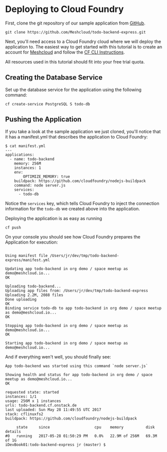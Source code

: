 # Deploying to Cloud Foundry

First, clone the git repository of our sample application from [GitHub](https://github.com/Meshcloud/todo-backend-express). 


```
git clone https://github.com/Meshcloud/todo-backend-express.git

```

Next, you'll need access to a Cloud Foundry cloud where we will deploy the application to. The easiest way to get started with this tutorial is to create an account for [Meshcloud](https://www.meshcloud.io/) and follow the [CF CLI Instructions](https://support.meshcloud.io/hc/en-us/articles/115003198625-Getting-Started-1-Cloud-Foundry-CLI-Access). 

All resources used in this tutorial should fit into your free trial quota. 

## Creating the Database Service

Set up the database service for the application using the following command: 


```
cf create-service PostgreSQL S todo-db
```

## Pushing the Application

If you take a look at the sample application we just cloned, you'll notice that it has a manifest.yml that describes the application to Cloud Foundry:


```
$ cat manifest.yml 
---
applications:
  - name: todo-backend
    memory: 256M
    instances: 1
    env:
        OPTIMIZE_MEMORY: true
    buildpack: https://github.com/cloudfoundry/nodejs-buildpack
    command: node server.js
    services:
      - todo-db
```

Notice the `services` key, which tells Cloud Foundry to inject the connection information for the `todo-db` we created above into the application. 

Deploying the application is as easy as running 

```
cf push
```

On your console you should see how Cloud Foundry prepares the Application for execution: 


```

Using manifest file /Users/jr/dev/tmp/todo-backend-express/manifest.yml

Updating app todo-backend in org demo / space meetup as demo@meshcloud.io...
OK

Uploading todo-backend...
Uploading app files from: /Users/jr/dev/tmp/todo-backend-express
Uploading 2.2M, 2088 files
Done uploading               
OK
Binding service todo-db to app todo-backend in org demo / space meetup as demo@meshcloud.io...
OK

Stopping app todo-backend in org demo / space meetup as demo@meshcloud.io...
OK

Starting app todo-backend in org demo / space meetup as demo@meshcloud.io...

```

And if everything wen't well, you should finally see: 

```
App todo-backend was started using this command `node server.js`

Showing health and status for app todo-backend in org demo / space meetup as demo@meshcloud.io...
OK

requested state: started
instances: 1/1
usage: 256M x 1 instances
urls: todo-backend.cf.onstack.de
last uploaded: Sun May 28 11:49:55 UTC 2017
stack: cflinuxfs2
buildpack: https://github.com/cloudfoundry/nodejs-buildpack

     state     since                    cpu    memory          disk          details
#0   running   2017-05-28 01:50:29 PM   0.0%   22.9M of 256M   69.3M of 1G
iDevBook01:todo-backend-express jr (master) $ 
```

